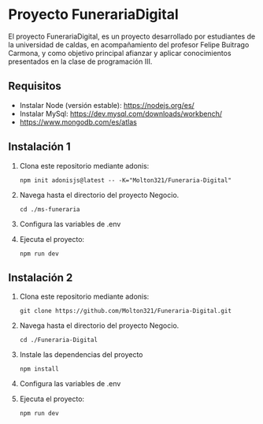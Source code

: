 
# Proyecto FunerariaDigital

El proyecto FunerariaDigital, es un proyecto desarrollado por estudiantes de la universidad de caldas, en acompañamiento del profesor Felipe Buitrago Carmona, y como objetivo principal afianzar y aplicar conocimientos presentados en la clase de programación III.

## Requisitos

- Instalar Node (versión estable): https://nodejs.org/es/ 
- Instalar MySql: https://dev.mysql.com/downloads/workbench/ 
- https://www.mongodb.com/es/atlas

## Instalación 1

1. Clona este repositorio mediante adonis:
    ``` shell
    npm init adonisjs@latest -- -K="Molton321/Funeraria-Digital"
    ```
2. Navega hasta el directorio del proyecto Negocio.
    ```shell
    cd ./ms-funeraria
    ```
3. Configura las variables de .env

4. Ejecuta el proyecto:
    ``` shell
    npm run dev
    ```

## Instalación 2

1. Clona este repositorio mediante adonis:
    ``` shell
    git clone https://github.com/Molton321/Funeraria-Digital.git
    ```
2. Navega hasta el directorio del proyecto Negocio.
    ```shell
    cd ./Funeraria-Digital
    ```
3. Instale las dependencias del proyecto
    ```shell
    npm install
    ```
4. Configura las variables de .env

5. Ejecuta el proyecto:
    ``` shell
    npm run dev
    ```
